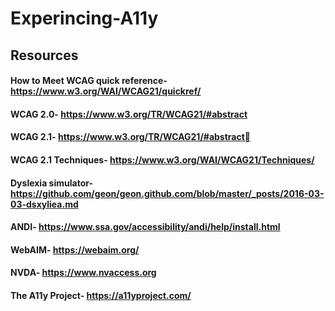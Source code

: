 # Experincing-A11y
Resources
-----------------------------------------------------------------------
#### How to Meet WCAG quick reference- https://www.w3.org/WAI/WCAG21/quickref/
#### WCAG 2.0- https://www.w3.org/TR/WCAG21/#abstract
#### WCAG 2.1- https://www.w3.org/TR/WCAG21/#abstract
#### WCAG 2.1 Techniques- https://www.w3.org/WAI/WCAG21/Techniques/
#### Dyslexia simulator- https://github.com/geon/geon.github.com/blob/master/_posts/2016-03-03-dsxyliea.md
#### ANDI- https://www.ssa.gov/accessibility/andi/help/install.html
#### WebAIM- https://webaim.org/
#### NVDA- https://www.nvaccess.org
#### The A11y Project- https://a11yproject.com/
